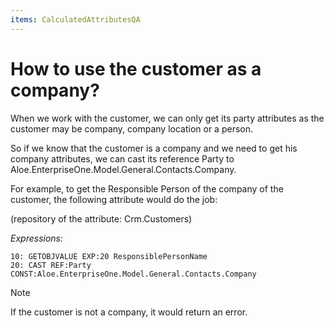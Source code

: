 ```yaml
---
items: CalculatedAttributesQA
---
```


# How to use the customer as a company?

When we work with the customer, we can only get its party attributes as the customer may be company, company location or a person.

So if we know that the customer is a company and we need to get his company attributes, we can cast its reference Party to Aloe.EnterpriseOne.Model.General.Contacts.Company.

For example, to get the Responsible Person of the company of the customer, the following attribute would do the job:

(repository of the attribute: Crm.Customers)

*Expressions:*

```
10: GETOBJVALUE EXP:20 ResponsiblePersonName
20: CAST REF:Party CONST:Aloe.EnterpriseOne.Model.General.Contacts.Company
```


>[!NOTE]
>If the customer is not a company, it would return an error.
